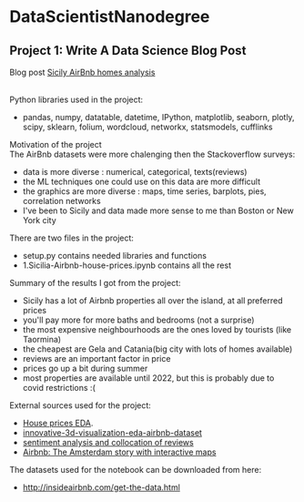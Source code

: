 # DataScientistNanodegree 

## Project 1: Write A Data Science Blog Post

Blog post <a href="https://andreea-alexandrescu88.medium.com/sicily-airbnb-homes-analysis-b5214b1df545">Sicily AirBnb homes analysis</a>
<br><br>

Python libraries used in the project:
- pandas, numpy, datatable, datetime, IPython, matplotlib, seaborn, plotly, scipy, sklearn, folium, wordcloud, networkx, statsmodels, cufflinks

Motivation of the project
<br>
The AirBnb datasets were more chalenging then the Stackoverflow surveys:
- data is more diverse : numerical, categorical, texts(reviews)
- the ML techniques one could use on this data are more difficult
- the graphics are more diverse : maps, time series, barplots, pies, correlation networks
- I've been to Sicily and data made more sense to me than Boston or New York city

There are two files in the project:
- setup.py contains needed libraries and functions
- 1.Sicilia-Airbnb-house-prices.ipynb contains all the rest

Summary of the results I got from the project:
 - Sicily has a lot of Airbnb properties all over the island, at all preferred prices
 - you'll pay more for more baths and bedrooms (not a surprise)
 - the most expensive neighbourhoods are the ones loved by tourists (like Taormina)
 - the cheapest are Gela and Catania(big city with lots of homes available)
 - reviews are an important factor in price
 - prices go up a bit during summer
 - most properties are available until 2022, but this is probably due to covid restrictions :(

External sources used for the project:
- <a href="https://www.kaggle.com/dgawlik/house-prices-eda">House prices EDA</a>.
- <a href="https://www.kaggle.com/homayoonkhadivi/innovative-3d-visualization-eda-airbnb-dataset">innovative-3d-visualization-eda-airbnb-dataset</a>
- <a href="https://www.kaggle.com/residentmario/sentiment-analysis-and-collocation-of-reviews">sentiment analysis and collocation of reviews</a>
- <a href="https://www.kaggle.com/erikbruin/airbnb-the-amsterdam-story-with-interactive-maps">Airbnb: The Amsterdam story with interactive maps</a>

The datasets used for the notebook can be downloaded from here:
- http://insideairbnb.com/get-the-data.html 

